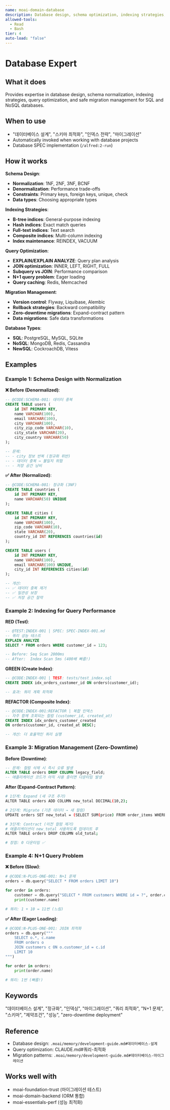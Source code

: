 ```yaml
---
name: moai-domain-database
description: Database design, schema optimization, indexing strategies, and migration management
allowed-tools:
  - Read
  - Bash
tier: 4
auto-load: "false"
---
```


# Database Expert

## What it does

Provides expertise in database design, schema normalization, indexing strategies, query optimization, and safe migration management for SQL and NoSQL databases.

## When to use

- "데이터베이스 설계", "스키마 최적화", "인덱스 전략", "마이그레이션"
- Automatically invoked when working with database projects
- Database SPEC implementation (`/alfred:2-run`)

## How it works

**Schema Design**:
- **Normalization**: 1NF, 2NF, 3NF, BCNF
- **Denormalization**: Performance trade-offs
- **Constraints**: Primary keys, foreign keys, unique, check
- **Data types**: Choosing appropriate types

**Indexing Strategies**:
- **B-tree indices**: General-purpose indexing
- **Hash indices**: Exact match queries
- **Full-text indices**: Text search
- **Composite indices**: Multi-column indexing
- **Index maintenance**: REINDEX, VACUUM

**Query Optimization**:
- **EXPLAIN/EXPLAIN ANALYZE**: Query plan analysis
- **JOIN optimization**: INNER, LEFT, RIGHT, FULL
- **Subquery vs JOIN**: Performance comparison
- **N+1 query problem**: Eager loading
- **Query caching**: Redis, Memcached

**Migration Management**:
- **Version control**: Flyway, Liquibase, Alembic
- **Rollback strategies**: Backward compatibility
- **Zero-downtime migrations**: Expand-contract pattern
- **Data migrations**: Safe data transformations

**Database Types**:
- **SQL**: PostgreSQL, MySQL, SQLite
- **NoSQL**: MongoDB, Redis, Cassandra
- **NewSQL**: CockroachDB, Vitess

## Examples

### Example 1: Schema Design with Normalization

**❌ Before (Denormalized)**:
```sql
-- @CODE:SCHEMA-001: 데이터 중복
CREATE TABLE users (
    id INT PRIMARY KEY,
    name VARCHAR(100),
    email VARCHAR(100),
    city VARCHAR(100),
    city_zip_code VARCHAR(10),
    city_state VARCHAR(20),
    city_country VARCHAR(50)
);

-- 문제:
-- - city 정보 반복 (정규화 위반)
-- - 데이터 중복 → 불일치 위험
-- - 저장 공간 낭비
```

**✅ After (Normalized)**:
```sql
-- @CODE:SCHEMA-001: 정규화 (3NF)
CREATE TABLE countries (
    id INT PRIMARY KEY,
    name VARCHAR(50) UNIQUE
);

CREATE TABLE cities (
    id INT PRIMARY KEY,
    name VARCHAR(100),
    zip_code VARCHAR(10),
    state VARCHAR(20),
    country_id INT REFERENCES countries(id)
);

CREATE TABLE users (
    id INT PRIMARY KEY,
    name VARCHAR(100),
    email VARCHAR(100) UNIQUE,
    city_id INT REFERENCES cities(id)
);

-- 개선:
-- ✅ 데이터 중복 제거
-- ✅ 일관성 보장
-- ✅ 저장 공간 절약
```

### Example 2: Indexing for Query Performance

**RED (Test)**:
```sql
-- @TEST:INDEX-001 | SPEC: SPEC-INDEX-001.md
-- 쿼리 성능 테스트
EXPLAIN ANALYZE
SELECT * FROM orders WHERE customer_id = 123;

-- Before: Seq Scan 2000ms
-- After:  Index Scan 5ms (400배 빠름!)
```

**GREEN (Create Index)**:
```sql
-- @CODE:INDEX-001 | TEST: tests/test_index.sql
CREATE INDEX idx_orders_customer_id ON orders(customer_id);

-- 효과: 쿼리 계획 최적화
```

**REFACTOR (Composite Index)**:
```sql
-- @CODE:INDEX-001:REFACTOR | 복합 인덱스
-- 자주 함께 조회되는 컬럼 (customer_id, created_at)
CREATE INDEX idx_orders_customer_created
ON orders(customer_id, created_at DESC);

-- 개선: 더 효율적인 쿼리 실행
```

### Example 3: Migration Management (Zero-Downtime)

**Before (Downtime)**:
```sql
-- 문제: 컬럼 삭제 시 즉시 오류 발생
ALTER TABLE orders DROP COLUMN legacy_field;
-- 애플리케이션 코드가 아직 사용 중이면 다운타임 발생
```

**After (Expand-Contract Pattern)**:
```bash
# 1단계: Expand (새 구조 추가)
ALTER TABLE orders ADD COLUMN new_total DECIMAL(10,2);

# 2단계: Migrate (기존 데이터 → 새 컬럼)
UPDATE orders SET new_total = (SELECT SUM(price) FROM order_items WHERE order_id = orders.id);

# 3단계: Contract (이전 컬럼 제거)
# 애플리케이션이 new_total 사용하도록 업데이트 후
ALTER TABLE orders DROP COLUMN old_total;

# 장점: 0 다운타임 ✅
```

### Example 4: N+1 Query Problem

**❌ Before (Slow)**:
```python
# @CODE:N-PLUS-ONE-001: N+1 문제
orders = db.query("SELECT * FROM orders LIMIT 10")

for order in orders:
    customer = db.query("SELECT * FROM customers WHERE id = ?", order.customer_id)
    print(customer.name)

# 쿼리: 1 + 10 = 11번 (느림)
```

**✅ After (Eager Loading)**:
```python
# @CODE:N-PLUS-ONE-001: JOIN 최적화
orders = db.query("""
    SELECT o.*, c.name
    FROM orders o
    JOIN customers c ON o.customer_id = c.id
    LIMIT 10
""")

for order in orders:
    print(order.name)

# 쿼리: 1번 (빠름!)
```

## Keywords

"데이터베이스 설계", "정규화", "인덱싱", "마이그레이션", "쿼리 최적화", "N+1 문제", "스키마", "제약조건", "성능", "zero-downtime deployment"

## Reference

- Database design: `.moai/memory/development-guide.md#데이터베이스-설계`
- Query optimization: CLAUDE.md#쿼리-최적화
- Migration patterns: `.moai/memory/development-guide.md#데이터베이스-마이그레이션`

## Works well with

- moai-foundation-trust (마이그레이션 테스트)
- moai-domain-backend (ORM 통합)
- moai-essentials-perf (성능 최적화)
